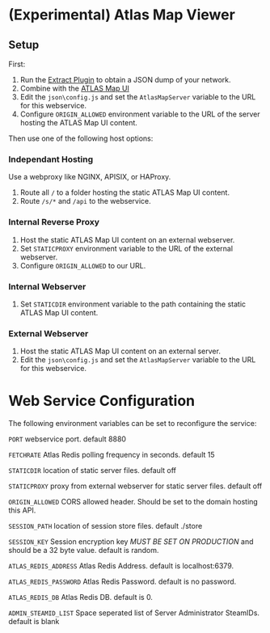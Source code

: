 # (Experimental) Atlas Map Viewer

## Setup
First:
1. Run the [Extract Plugin](https://github.com/antihax/ATLAS-Extract-Plugin) to obtain a JSON dump of your network.
2. Combine with the [ATLAS Map UI](https://github.com/antihax/atlasmap-js)
3. Edit the `json\config.js` and set the `AtlasMapServer` variable to the URL for this webservice.
3. Configure `ORIGIN_ALLOWED` environment variable to the URL of the server hosting the ATLAS Map UI content.

Then use one of the following host options:
### Independant Hosting
Use a webproxy like NGINX, APISIX, or HAProxy.
1. Route all `/` to a folder hosting the static ATLAS Map UI content.
2. Route `/s/*` and `/api` to the webservice.

### Internal Reverse Proxy
1. Host the static ATLAS Map UI content on an external webserver.
2. Set `STATICPROXY` environment variable to the URL of the external webserver.
3. Configure `ORIGIN_ALLOWED` to our URL.

### Internal Webserver
1. Set `STATICDIR` environment variable to the path containing the static ATLAS Map UI content.

### External Webserver
1. Host the static ATLAS Map UI content on an external server.
2. Edit the `json\config.js` and set the `AtlasMapServer` variable to the URL for this webservice.


# Web Service Configuration
The following environment variables can be set to reconfigure the service:

`PORT` webservice port. default 8880

`FETCHRATE` Atlas Redis polling frequency in seconds. default 15

`STATICDIR` location of static server files. default off

`STATICPROXY` proxy from external webserver for static server files. default off

`ORIGIN_ALLOWED` CORS allowed header. Should be set to the domain hosting this API.

`SESSION_PATH` location of session store files. default ./store

`SESSION_KEY` Session encryption key *MUST BE SET ON PRODUCTION* and should be a 32 byte value. default is random.

`ATLAS_REDIS_ADDRESS` Atlas Redis Address. default is localhost:6379.

`ATLAS_REDIS_PASSWORD` Atlas Redis Password. default is no password.

`ATLAS_REDIS_DB` Atlas Redis DB. default is 0.

`ADMIN_STEAMID_LIST` Space seperated list of Server Administrator SteamIDs. default is blank
